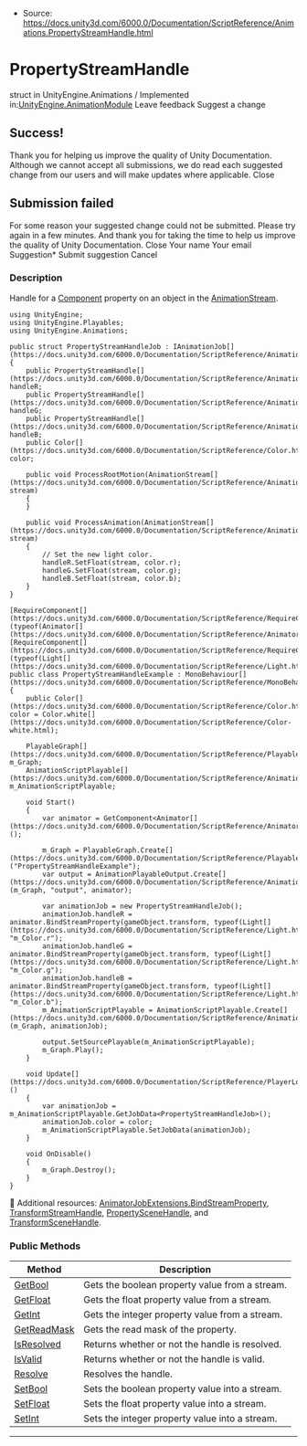 * Source: https://docs.unity3d.com/6000.0/Documentation/ScriptReference/Animations.PropertyStreamHandle.html

# PropertyStreamHandle
struct in UnityEngine.Animations
/
Implemented in:[UnityEngine.AnimationModule](https://docs.unity3d.com/6000.0/Documentation/ScriptReference/UnityEngine.AnimationModule.html)
Leave feedback
Suggest a change
## Success!
Thank you for helping us improve the quality of Unity Documentation. Although we cannot accept all submissions, we do read each suggested change from our users and will make updates where applicable.
Close
## Submission failed
For some reason your suggested change could not be submitted. Please <a>try again</a> in a few minutes. And thank you for taking the time to help us improve the quality of Unity Documentation.
Close
Your name Your email Suggestion* Submit suggestion
Cancel
### Description
Handle for a [Component](https://docs.unity3d.com/6000.0/Documentation/ScriptReference/Component.html) property on an object in the [AnimationStream](https://docs.unity3d.com/6000.0/Documentation/ScriptReference/Animations.AnimationStream.html).
```
using UnityEngine;
using UnityEngine.Playables;
using UnityEngine.Animations;  
  
public struct PropertyStreamHandleJob : IAnimationJob[](https://docs.unity3d.com/6000.0/Documentation/ScriptReference/Animations.IAnimationJob.html)
{
    public PropertyStreamHandle[](https://docs.unity3d.com/6000.0/Documentation/ScriptReference/Animations.PropertyStreamHandle.html) handleR;
    public PropertyStreamHandle[](https://docs.unity3d.com/6000.0/Documentation/ScriptReference/Animations.PropertyStreamHandle.html) handleG;
    public PropertyStreamHandle[](https://docs.unity3d.com/6000.0/Documentation/ScriptReference/Animations.PropertyStreamHandle.html) handleB;
    public Color[](https://docs.unity3d.com/6000.0/Documentation/ScriptReference/Color.html) color;  
  
    public void ProcessRootMotion(AnimationStream[](https://docs.unity3d.com/6000.0/Documentation/ScriptReference/Animations.AnimationStream.html) stream)
    {
    }  
  
    public void ProcessAnimation(AnimationStream[](https://docs.unity3d.com/6000.0/Documentation/ScriptReference/Animations.AnimationStream.html) stream)
    {
        // Set the new light color.
        handleR.SetFloat(stream, color.r);
        handleG.SetFloat(stream, color.g);
        handleB.SetFloat(stream, color.b);
    }
}  
  
[RequireComponent[](https://docs.unity3d.com/6000.0/Documentation/ScriptReference/RequireComponent.html)(typeof(Animator[](https://docs.unity3d.com/6000.0/Documentation/ScriptReference/Animator.html)))]
[RequireComponent[](https://docs.unity3d.com/6000.0/Documentation/ScriptReference/RequireComponent.html)(typeof(Light[](https://docs.unity3d.com/6000.0/Documentation/ScriptReference/Light.html)))]
public class PropertyStreamHandleExample : MonoBehaviour[](https://docs.unity3d.com/6000.0/Documentation/ScriptReference/MonoBehaviour.html)
{
    public Color[](https://docs.unity3d.com/6000.0/Documentation/ScriptReference/Color.html) color = Color.white[](https://docs.unity3d.com/6000.0/Documentation/ScriptReference/Color-white.html);  
  
    PlayableGraph[](https://docs.unity3d.com/6000.0/Documentation/ScriptReference/Playables.PlayableGraph.html) m_Graph;
    AnimationScriptPlayable[](https://docs.unity3d.com/6000.0/Documentation/ScriptReference/Animations.AnimationScriptPlayable.html) m_AnimationScriptPlayable;  
  
    void Start()
    {
        var animator = GetComponent<Animator[](https://docs.unity3d.com/6000.0/Documentation/ScriptReference/Animator.html)>();  
  
        m_Graph = PlayableGraph.Create[](https://docs.unity3d.com/6000.0/Documentation/ScriptReference/Playables.PlayableGraph.Create.html)("PropertyStreamHandleExample");
        var output = AnimationPlayableOutput.Create[](https://docs.unity3d.com/6000.0/Documentation/ScriptReference/Animations.AnimationPlayableOutput.Create.html)(m_Graph, "output", animator);  
  
        var animationJob = new PropertyStreamHandleJob();
        animationJob.handleR = animator.BindStreamProperty(gameObject.transform, typeof(Light[](https://docs.unity3d.com/6000.0/Documentation/ScriptReference/Light.html)), "m_Color.r");
        animationJob.handleG = animator.BindStreamProperty(gameObject.transform, typeof(Light[](https://docs.unity3d.com/6000.0/Documentation/ScriptReference/Light.html)), "m_Color.g");
        animationJob.handleB = animator.BindStreamProperty(gameObject.transform, typeof(Light[](https://docs.unity3d.com/6000.0/Documentation/ScriptReference/Light.html)), "m_Color.b");
        m_AnimationScriptPlayable = AnimationScriptPlayable.Create[](https://docs.unity3d.com/6000.0/Documentation/ScriptReference/Animations.AnimationScriptPlayable.Create.html)(m_Graph, animationJob);  
  
        output.SetSourcePlayable(m_AnimationScriptPlayable);
        m_Graph.Play();
    }  
  
    void Update[](https://docs.unity3d.com/6000.0/Documentation/ScriptReference/PlayerLoop.Update.html)()
    {
        var animationJob = m_AnimationScriptPlayable.GetJobData<PropertyStreamHandleJob>();
        animationJob.color = color;
        m_AnimationScriptPlayable.SetJobData(animationJob);
    }  
  
    void OnDisable()
    {
        m_Graph.Destroy();
    }
}

```

Additional resources: [AnimatorJobExtensions.BindStreamProperty](https://docs.unity3d.com/6000.0/Documentation/ScriptReference/Animations.AnimatorJobExtensions.BindStreamProperty.html), [TransformStreamHandle](https://docs.unity3d.com/6000.0/Documentation/ScriptReference/Animations.TransformStreamHandle.html), [PropertySceneHandle](https://docs.unity3d.com/6000.0/Documentation/ScriptReference/Animations.PropertySceneHandle.html), and [TransformSceneHandle](https://docs.unity3d.com/6000.0/Documentation/ScriptReference/Animations.TransformSceneHandle.html).
### Public Methods
Method | Description  
---|---  
[GetBool](https://docs.unity3d.com/6000.0/Documentation/ScriptReference/Animations.PropertyStreamHandle.GetBool.html) | Gets the boolean property value from a stream.  
[GetFloat](https://docs.unity3d.com/6000.0/Documentation/ScriptReference/Animations.PropertyStreamHandle.GetFloat.html) | Gets the float property value from a stream.  
[GetInt](https://docs.unity3d.com/6000.0/Documentation/ScriptReference/Animations.PropertyStreamHandle.GetInt.html) | Gets the integer property value from a stream.  
[GetReadMask](https://docs.unity3d.com/6000.0/Documentation/ScriptReference/Animations.PropertyStreamHandle.GetReadMask.html) | Gets the read mask of the property.  
[IsResolved](https://docs.unity3d.com/6000.0/Documentation/ScriptReference/Animations.PropertyStreamHandle.IsResolved.html) | Returns whether or not the handle is resolved.  
[IsValid](https://docs.unity3d.com/6000.0/Documentation/ScriptReference/Animations.PropertyStreamHandle.IsValid.html) | Returns whether or not the handle is valid.  
[Resolve](https://docs.unity3d.com/6000.0/Documentation/ScriptReference/Animations.PropertyStreamHandle.Resolve.html) | Resolves the handle.  
[SetBool](https://docs.unity3d.com/6000.0/Documentation/ScriptReference/Animations.PropertyStreamHandle.SetBool.html) | Sets the boolean property value into a stream.  
[SetFloat](https://docs.unity3d.com/6000.0/Documentation/ScriptReference/Animations.PropertyStreamHandle.SetFloat.html) | Sets the float property value into a stream.  
[SetInt](https://docs.unity3d.com/6000.0/Documentation/ScriptReference/Animations.PropertyStreamHandle.SetInt.html) | Sets the integer property value into a stream.  
* * *

